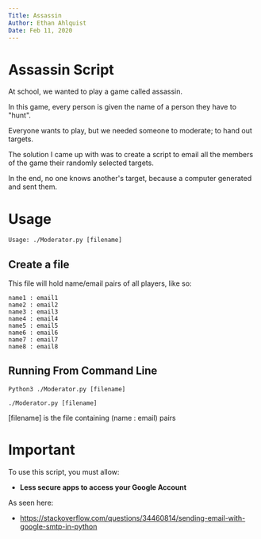 ```yaml
---
Title: Assassin
Author: Ethan Ahlquist
Date: Feb 11, 2020
---  
```


# Assassin Script

At school, we wanted to play a game called assassin.

In this game, every person is given the name of a person they have to "hunt".

Everyone wants to play, but we needed someone to moderate; to hand out targets.

The solution I came up with was to create a script to email all the members of the game their randomly selected targets. 

In the end, no one knows another's target, because a computer generated and sent them.

# Usage

   ```
   Usage: ./Moderator.py [filename]
   ```

## Create a file

This file will hold name/email pairs of all players, like so:

```
name1 : email1
name2 : email2
name3 : email3
name4 : email4
name5 : email5
name6 : email6
name7 : email7
name8 : email8
```

## Running From Command Line

   ```
   Python3 ./Moderator.py [filename]
   ```

   ```
   ./Moderator.py [filename]
   ```

[filename] is the file containing (name : email) pairs


# Important

To use this script, you must allow: 
   - **Less secure apps to access your Google Account**

As seen here: 
   - https://stackoverflow.com/questions/34460814/sending-email-with-google-smtp-in-python
